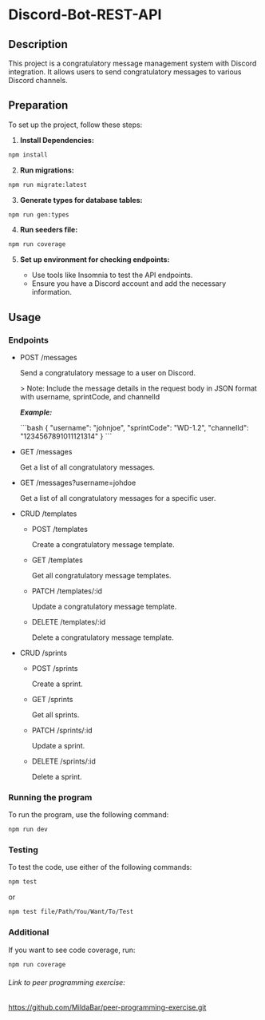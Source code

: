 # Discord-Bot-REST-API

## Description

This project is a congratulatory message management system with Discord integration. It allows users to send congratulatory messages to various Discord channels.

## Preparation

To set up the project, follow these steps:

1. **Install Dependencies:**

```bash
npm install
```

2. **Run migrations:**

```bash
npm run migrate:latest
```

3. **Generate types for database tables:**

```bash
npm run gen:types
```

4. **Run seeders file:**

```bash
npm run coverage
```

5. **Set up environment for checking endpoints:**

   - Use tools like Insomnia to test the API endpoints.
   - Ensure you have a Discord account and add the necessary information.

## Usage

### Endpoints

- POST /messages
  <p>Send a congratulatory message to a user on Discord.</p>
  > Note: Include the message details in the request body in JSON format with username, sprintCode, and channelId
  <p><em><strong>Example:</strong></em></p>
  ```bash
  {
    "username": "johnjoe",
    "sprintCode": "WD-1.2",
    "channelId": "1234567891011121314"
  }
  ```

- GET /messages
  <p>Get a list of all congratulatory messages.</p>

- GET /messages?username=johdoe
  <p>Get a list of all congratulatory messages for a specific user.</p>

- CRUD /templates

  - POST /templates
    <p>Create a congratulatory message template.</p>
  - GET /templates
    <p>Get all congratulatory message templates.</p>
  - PATCH /templates/:id
    <p>Update a congratulatory message template.</p>
  - DELETE /templates/:id
    <p>Delete a congratulatory message template.</p>

- CRUD /sprints
  - POST /sprints
    <p>Create a sprint.</p>
  - GET /sprints
    <p>Get all sprints.</p>
  - PATCH /sprints/:id
    <p>Update a sprint.</p>
  - DELETE /sprints/:id
    <p>Delete a sprint.</p>

### Running the program

To run the program, use the following command:

```bash
npm run dev
```

### Testing

To test the code, use either of the following commands:

```bash
npm test
```

or

```bash
npm test file/Path/You/Want/To/Test
```

### Additional

If you want to see code coverage, run:

```bash
npm run coverage
```

###### Link to peer programming exercise:

https://github.com/MildaBar/peer-programming-exercise.git

